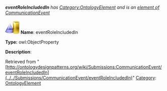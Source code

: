 ___eventRoleIncludedIn__ has [Category:OntologyElement](../../Category/OntologyElement "Category:OntologyElement") and is an [element of](../../Property/ElementOf "Property:ElementOf") [CommunicationEvent](../../Submissions/CommunicationEvent "Submissions:CommunicationEvent")_


  




[![ObjectProperty](../../images/thumb/c/c3/ObjectProperty.gif/45px-ObjectProperty.gif)](../../Image/ObjectProperty.gif "ObjectProperty")
__Name__: eventRoleIncludedIn 


__Type:__ owl:ObjectProperty 


__Description__: 





Retrieved from "[http://ontologydesignpatterns.org/wiki/Submissions:CommunicationEvent/eventRoleIncludedIn](../../Submissions/CommunicationEvent/eventRoleIncludedIn)"
 [Category](http://ontologydesignpatterns.org/wiki/Special:Categories "Special:Categories"): [OntologyElement](../../Category/OntologyElement "Category:OntologyElement")
